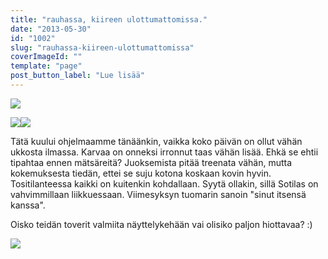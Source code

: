```yaml
---
title: "rauhassa, kiireen ulottumattomissa."
date: "2013-05-30"
id: "1002"
slug: "rauhassa-kiireen-ulottumattomissa"
coverImageId: ""
template: "page"
post_button_label: "Lue lisää"
---
```


[![](images/uima2_1.png)](http://2.bp.blogspot.com/-w96eGhEkd4U/Uad8YgBCxoI/AAAAAAAAF6Y/bejbMZsigH4/s1600/uima2_1.png)

  

[![](images/uima2_3.png)](http://2.bp.blogspot.com/-kgOI2U7RmLg/Uad8YFCTrHI/AAAAAAAAF6U/9cX__UnCZe8/s1600/uima2_3.png)[![](images/uima2_4.png)](http://1.bp.blogspot.com/-LLn7Xu-D66w/Uad8YA1ndHI/AAAAAAAAF6Q/uTdQRj7O1PU/s1600/uima2_4.png)

  

Tätä kuului ohjelmaamme tänäänkin, vaikka koko päivän on ollut vähän ukkosta ilmassa. Karvaa on onneksi irronnut taas vähän lisää. Ehkä se ehtii tipahtaa ennen mätsäreitä? Juoksemista pitää treenata vähän, mutta kokemuksesta tiedän, ettei se suju kotona koskaan kovin hyvin. Tositilanteessa kaikki on kuitenkin kohdallaan. Syytä ollakin, sillä Sotilas on vahvimmillaan liikkuessaan. Viimesyksyn tuomarin sanoin "sinut itsensä kanssa".

  

Oisko teidän toverit valmiita näyttelykehään vai olisiko paljon hiottavaa? :)

  

[![](images/ak.png)](http://4.bp.blogspot.com/-V5EU2DDUvKQ/UaeM3HMq2nI/AAAAAAAAF6w/wO2skWwdh2g/s1600/ak.png)
